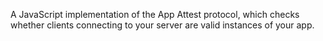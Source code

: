 A JavaScript implementation of the App Attest protocol, which checks whether clients connecting to your server are valid instances of your app.
